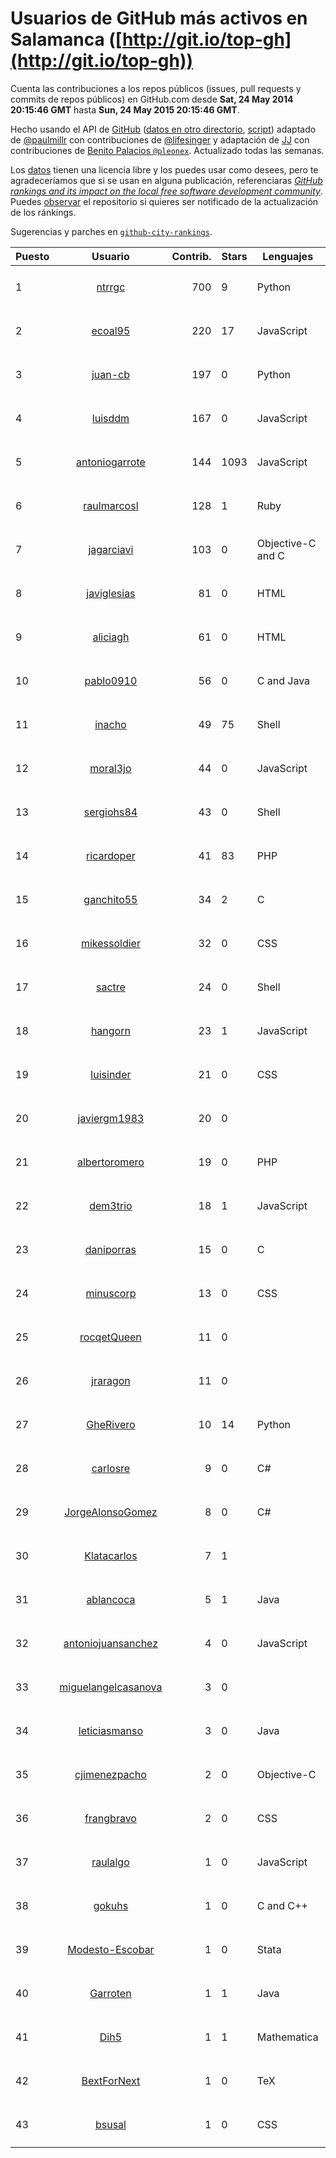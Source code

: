 # Usuarios de GitHub más activos en Salamanca ([http://git.io/top-gh](http://git.io/top-gh))



  Cuenta las contribuciones a los repos públicos (issues, pull requests y commits de repos públicos) en GitHub.com desde  **Sat, 24 May 2014 20:15:46 GMT** hasta **Sun, 24 May 2015 20:15:46 GMT**.

  Hecho usando el API de [GitHub](http://github.com) ([datos en otro directorio](https://github.com/JJ/top-github-users-data/tree/master/data), [script](https://github.com/JJ/top-github-users)) adaptado de [@paulmillr](https://github.com/paulmillr) con contribuciones de [@lifesinger](https://github.com/lifesinger) y adaptación de [JJ](http://jj.github.io) con contribuciones de [Benito Palacios `@pleonex`](http://github.com/pleonex). Actualizado todas las semanas.

  Los [datos](https://github.com/JJ/top-github-users-data/tree/master/data) tienen una licencia libre y los puedes usar como desees, pero te agradeceríamos que si se usan en alguna publicación, referenciaras [*GitHub rankings and its impact on the local free software development community*](https://thewinnower.com/papers/github-rankings-and-its-impact-on-the-local-free-software-development-community). Puedes [observar](https://github.com/JJ/top-github-users-data/subscription) el repositorio si quieres ser notificado de la actualización de los ránkings. 

  Sugerencias y parches en [`github-city-rankings`](http://github.com/JJ/github-city-rankings). 


| Puesto   |  Usuario  |Contrib.| Stars | Lenguajes   |      Lugar      |  Avatar  |
|----------|:---------:|-------:|-------|-------------|:---------------:|----------|
| 1 | [ntrrgc](https://github.com/ntrrgc) | 700 | 9 | Python | Salamanca, Spain | <img src='https://avatars0.githubusercontent.com/u/1002436?v=3&s=64' width='64' height='64' title='Juan Luis Boya García'> |
| 2 | [ecoal95](https://github.com/ecoal95) | 220 | 17 | JavaScript | Salamanca, Spain | <img src='https://avatars2.githubusercontent.com/u/1323194?v=3&s=64' width='64' height='64' title='Emilio Cobos Álvarez'> |
| 3 | [juan-cb](https://github.com/juan-cb) | 197 | 0 | Python | Salamanca (Spain) | <img src='https://avatars0.githubusercontent.com/u/2938045?v=3&s=64' width='64' height='64' title='juancb'> |
| 4 | [luisddm](https://github.com/luisddm) | 167 | 0 | JavaScript | Salamanca, CyL, Spain | <img src='https://avatars2.githubusercontent.com/u/2978951?v=3&s=64' width='64' height='64' title='Luis de Dios Martín'> |
| 5 | [antoniogarrote](https://github.com/antoniogarrote) | 144 | 1093 | JavaScript | London UK / Salamanca Spain | <img src='https://avatars2.githubusercontent.com/u/8277?v=3&s=64' width='64' height='64' title='Antonio Garrote'> |
| 6 | [raulmarcosl](https://github.com/raulmarcosl) | 128 | 1 | Ruby | Salamanca & Madrid | <img src='https://avatars1.githubusercontent.com/u/906966?v=3&s=64' width='64' height='64' title='Raúl Marcos Lorenzo'> |
| 7 | [jagarciavi](https://github.com/jagarciavi) | 103 | 0 | Objective-C and C | Salamanca, Spain | <img src='https://avatars3.githubusercontent.com/u/1713002?v=3&s=64' width='64' height='64' title='José A. García'> |
| 8 | [javiglesias](https://github.com/javiglesias) | 81 | 0 | HTML | Salamanca | <img src='https://avatars0.githubusercontent.com/u/9042602?v=3&s=64' width='64' height='64' title='Javier Iglesias'> |
| 9 | [aliciagh](https://github.com/aliciagh) | 61 | 0 | HTML | Salamanca | <img src='https://avatars1.githubusercontent.com/u/1325629?v=3&s=64' width='64' height='64' title='Alicia García Holgado'> |
| 10 | [pablo0910](https://github.com/pablo0910) | 56 | 0 | C and Java | Salamanca, Castilla y León, Spain | <img src='https://avatars2.githubusercontent.com/u/10597157?v=3&s=64' width='64' height='64' title='Pablo Jimenez Tocino'> |
| 11 | [inacho](https://github.com/inacho) | 49 | 75 | Shell | Salamanca, Spain | <img src='https://avatars1.githubusercontent.com/u/742624?v=3&s=64' width='64' height='64' title='Ignacio de Tomás'> |
| 12 | [moral3jo](https://github.com/moral3jo) | 44 | 0 | JavaScript | Salamanca | <img src='https://avatars2.githubusercontent.com/u/524380?v=3&s=64' width='64' height='64' title='Roberto'> |
| 13 | [sergiohs84](https://github.com/sergiohs84) | 43 | 0 | Shell | Salamanca, Spain | <img src='https://avatars1.githubusercontent.com/u/11694066?v=3&s=64' width='64' height='64' title='Sergio Hernández'> |
| 14 | [ricardoper](https://github.com/ricardoper) | 41 | 83 | PHP | Salamanca | <img src='https://avatars1.githubusercontent.com/u/5161172?v=3&s=64' width='64' height='64' title='Ricardo Pereira'> |
| 15 | [ganchito55](https://github.com/ganchito55) | 34 | 2 | C | Salamanca | <img src='https://avatars1.githubusercontent.com/u/4716972?v=3&s=64' width='64' height='64' title='Jorge Durán'> |
| 16 | [mikessoldier](https://github.com/mikessoldier) | 32 | 0 | CSS | Salamanca | <img src='https://avatars0.githubusercontent.com/u/5755381?v=3&s=64' width='64' height='64' title='Abiel Flrs'> |
| 17 | [sactre](https://github.com/sactre) | 24 | 0 | Shell | Salamanca, spain | <img src='https://avatars1.githubusercontent.com/u/1525697?v=3&s=64' width='64' height='64' title='Carlos'> |
| 18 | [hangorn](https://github.com/hangorn) | 23 | 1 | JavaScript | Salamanca, Spain | <img src='https://avatars2.githubusercontent.com/u/1859559?v=3&s=64' width='64' height='64' title='Javier'> |
| 19 | [luisinder](https://github.com/luisinder) | 21 | 0 | CSS | Salamanca (Spain) | <img src='https://avatars1.githubusercontent.com/u/6973356?v=3&s=64' width='64' height='64' title='Luis Cajigas'> |
| 20 | [javiergm1983](https://github.com/javiergm1983) | 20 | 0 |  | Salamanca | <img src='https://avatars2.githubusercontent.com/u/9530227?v=3&s=64' width='64' height='64' title='Javier Gomez'> |
| 21 | [albertoromero](https://github.com/albertoromero) | 19 | 0 | PHP | Salamanca | <img src='https://avatars3.githubusercontent.com/u/8500497?v=3&s=64' width='64' height='64' title='Alberto Romero'> |
| 22 | [dem3trio](https://github.com/dem3trio) | 18 | 1 | JavaScript | Salamanca | <img src='https://avatars3.githubusercontent.com/u/770253?v=3&s=64' width='64' height='64' title='Daniel González'> |
| 23 | [daniporras](https://github.com/daniporras) | 15 | 0 | C | Salamanca, Spain | <img src='https://avatars2.githubusercontent.com/u/1733336?v=3&s=64' width='64' height='64' title='Dani'> |
| 24 | [minuscorp](https://github.com/minuscorp) | 13 | 0 | CSS | Salamanca, Spain | <img src='https://avatars2.githubusercontent.com/u/3819883?v=3&s=64' width='64' height='64' title='Jorge'> |
| 25 | [rocqetQueen](https://github.com/rocqetQueen) | 11 | 0 |  | Salamanca | <img src='https://avatars2.githubusercontent.com/u/5708398?v=3&s=64' width='64' height='64' title='Alexandra'> |
| 26 | [jraragon](https://github.com/jraragon) | 11 | 0 |  | Salamanca | <img src='https://avatars0.githubusercontent.com/u/5907724?v=3&s=64' width='64' height='64' title='Jesus Rodriguez-Aragon'> |
| 27 | [GheRivero](https://github.com/GheRivero) | 10 | 14 | Python | Salamanca, SPAIN) | <img src='https://avatars2.githubusercontent.com/u/246245?v=3&s=64' width='64' height='64' title='Ghe Rivero'> |
| 28 | [carlosre](https://github.com/carlosre) | 9 | 0 | C# | Salamanca | <img src='https://avatars3.githubusercontent.com/u/6207629?v=3&s=64' width='64' height='64' title='Carlos Rodríguez'> |
| 29 | [JorgeAlonsoGomez](https://github.com/JorgeAlonsoGomez) | 8 | 0 | C# | Salamanca, Castilla y León, España | <img src='https://avatars0.githubusercontent.com/u/12047150?v=3&s=64' width='64' height='64' title='Jorge Alonso Gómez'> |
| 30 | [Klatacarlos](https://github.com/Klatacarlos) | 7 | 1 |  | Salamanca, Spain | <img src='https://avatars2.githubusercontent.com/u/12030091?v=3&s=64' width='64' height='64' title='Carlos Oleaga'> |
| 31 | [ablancoca](https://github.com/ablancoca) | 5 | 1 | Java | Salamanca, Spain | <img src='https://avatars1.githubusercontent.com/u/11585737?v=3&s=64' width='64' height='64' title='Álvaro Blanco'> |
| 32 | [antoniojuansanchez](https://github.com/antoniojuansanchez) | 4 | 0 | JavaScript | Salamanca | <img src='https://avatars3.githubusercontent.com/u/5586585?v=3&s=64' width='64' height='64' title='Antonio Juan'> |
| 33 | [miguelangelcasanova](https://github.com/miguelangelcasanova) | 3 | 0 |  | Salamanca (Spain) | <img src='https://avatars0.githubusercontent.com/u/705695?v=3&s=64' width='64' height='64' title='Miguel Ángel Casanova'> |
| 34 | [leticiasmanso](https://github.com/leticiasmanso) | 3 | 0 | Java | Salamanca | <img src='https://avatars0.githubusercontent.com/u/10135662?v=3&s=64' width='64' height='64' title='Leticia'> |
| 35 | [cjimenezpacho](https://github.com/cjimenezpacho) | 2 | 0 | Objective-C | Salamanca, Spain | <img src='https://avatars0.githubusercontent.com/u/2428271?v=3&s=64' width='64' height='64' title='Carlos Jiménez Pacho'> |
| 36 | [frangbravo](https://github.com/frangbravo) | 2 | 0 | CSS | Salamanca | <img src='https://avatars1.githubusercontent.com/u/5131557?v=3&s=64' width='64' height='64' title='Francisco García'> |
| 37 | [raulalgo](https://github.com/raulalgo) | 1 | 0 | JavaScript | Salamanca, Spain | <img src='https://avatars1.githubusercontent.com/u/8058228?v=3&s=64' width='64' height='64' title='Raúl Álvarez González'> |
| 38 | [gokuhs](https://github.com/gokuhs) | 1 | 0 | C and C++ | Salamanca (Spain) | <img src='https://avatars3.githubusercontent.com/u/1607409?v=3&s=64' width='64' height='64' title='Jesús Sánchez Sánchez'> |
| 39 | [Modesto-Escobar](https://github.com/Modesto-Escobar) | 1 | 0 | Stata | Salamanca | <img src='https://avatars0.githubusercontent.com/u/8851672?v=3&s=64' width='64' height='64' title='Modesto Escobar'> |
| 40 | [Garroten](https://github.com/Garroten) | 1 | 1 | Java | Madrid - Salamanca (Spain) | <img src='https://avatars2.githubusercontent.com/u/9264?v=3&s=64' width='64' height='64' title='Rafael Garrote Hernández'> |
| 41 | [Dih5](https://github.com/Dih5) | 1 | 1 | Mathematica | Salamanca, Spain | <img src='https://avatars1.githubusercontent.com/u/12070738?v=3&s=64' width='64' height='64' title='Guillermo Hernández'> |
| 42 | [BextForNext](https://github.com/BextForNext) | 1 | 0 | TeX | Valencia/Salamanca | <img src='https://avatars0.githubusercontent.com/u/8604080?v=3&s=64' width='64' height='64' title='The Barium Experirment with Xenon TPC (BEXT)'> |
| 43 | [bsusal](https://github.com/bsusal) | 1 | 0 | CSS | Salamanca | <img src='https://avatars2.githubusercontent.com/u/6797598?v=3&s=64' width='64' height='64' title='BlackBerry Developers Salamanca'> |
